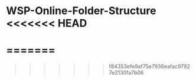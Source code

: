 WSP-Online-Folder-Structure
<<<<<<< HEAD
===========================
=======
===========================
>>>>>>> f84353efe9af75e7936eafac97927e2130fa7b06

